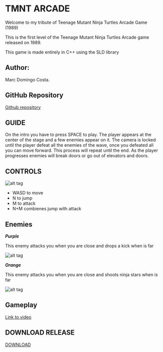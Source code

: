 # TMNT ARCADE
Welcome to my tribute of Teenage Mutant Ninja Turtles Arcade Game (1989)

This is the first level of the Teenage Mutant Ninja Turtles Arcade game released on 1989. 

This game is made entirely in C++ using the SLD library 

## Author:
Marc Domingo Costa.

## GitHub Repository

[Github repository](https://github.com/codeck1/TMNT-ARCADE)

## GUIDE
On the intro you have to press SPACE to play. The player appears at the center of the stage and a few enemies appear on it. The camera is locked until the player defeat all the enemies of the wave, once you defeated all you can move forward. This process will repeat until the end.
As the player progresses enemies will break doors or go out of elevators and doors.

## CONTROLS
![alt tag](http://i.imgur.com/IklSanH.png)

- WASD to move
- N to jump
- M to attack
- N+M combienes jump with attack

## Enemies
***Purple***

This enemy attacks you when you are close and drops a kick when is far

![alt tag](http://i.imgur.com/XwOJBO4.png)

***Orange***

This enemy attacks you when you are close and shoots ninja stars when is far

![alt tag](http://i.imgur.com/0H73DJb.png)

## Gameplay
[Link to video](https://www.youtube.com/watch?v=az5EWQ1Av4o)

## DOWNLOAD RELEASE
[DOWNLOAD](https://github.com/codeck1/TMNT-Arcade/releases)
